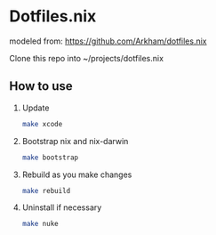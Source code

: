 # Dotfiles.nix
modeled from:
    https://github.com/Arkham/dotfiles.nix

Clone this repo into ~/projects/dotfiles.nix

## How to use

1. Update
   ```bash
   make xcode
   ```
1. Bootstrap nix and nix-darwin
   ```bash
   make bootstrap
   ```
1. Rebuild as you make changes
   ```bash
   make rebuild
   ```
1. Uninstall if necessary
   ```bash
   make nuke
   ```
